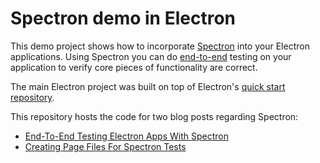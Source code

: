 Spectron demo in Electron
=========================

This demo project shows how to incorporate [Spectron](http://electron.atom.io/spectron/) into your Electron applications. Using Spectron you 
can do [end-to-end](https://www.tutorialspoint.com/software_testing_dictionary/end_to_end_testing.htm) testing on your application to verify 
core pieces of functionality are correct.

The main Electron project was built on top of Electron's [quick start repository](https://github.com/electron/electron-quick-start).

This repository hosts the code for two blog posts regarding Spectron:
- [End-To-End Testing Electron Apps With Spectron](http://devcenter.wintellect.com/jwood/end-end-testing-electron-apps-spectron)
- [Creating Page Files For Spectron Tests](http://devcenter.wintellect.com/jwood/creating-page-files-spectron-tests)
